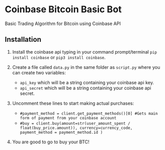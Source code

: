 # Coinbase Bitcoin Basic Bot
Basic Trading Algorithm for Bitcoin using Coinbase API

## Installation

1. Install the coinbase api typing in your command prompt/terminal `pip install coinbase` or `pip3 install coinbase`.

2. Create a file called `data.py` in the same folder as `script.py` where you can create two variables:
   - `api_key` which will be a string containing your coinbase api key.
   - `api_secret` which will be a string containing your coinbase api secret.

3. Uncomment these lines to start making actual purchases:
   - `#payment_method = client.get_payment_methods()[0] #Gets main form of payment from your coinbase account`
   - `#buy = client.buy(amount=str(user_amount_spent / float(buy_price.amount)), currency=currency_code, payment_method = payment_method.id )`

4. You are good to go to buy your BTC!

